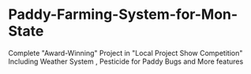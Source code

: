 # Paddy-Farming-System-for-Mon-State
Complete "Award-Winning" Project in "Local Project Show Competition"   Including Weather System , Pesticide for Paddy Bugs and More features
